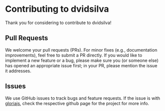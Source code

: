 # Contributing to dvidsilva
Thank you for considering to contribute to dvidsilva!

## Pull Requests
We welcome your pull requests (PRs).
For minor fixes (e.g., documentation improvements), feel free to submit a PR directly.
If you would like to implement a new feature or a bug, please make sure you (or someone else) has opened an appropriate issue first; in your PR, please mention the issue it addresses.


## Issues
We use GitHub issues to track bugs and feature requests.
If the issue is with [gloriajs](https://github.com/gloriajs/gloria), check the respective github page for the project for more info.
